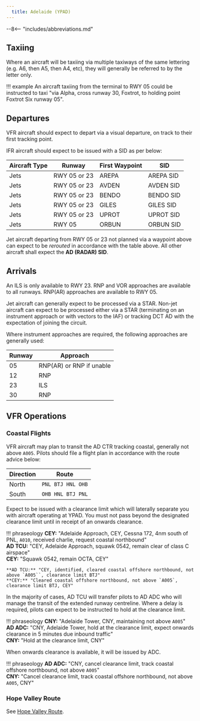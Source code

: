 ```yaml
---
  title: Adelaide (YPAD)
---
```


--8<-- "includes/abbreviations.md"

## Taxiing
Where an aircraft will be taxiing via multiple taxiways of the same lettering (e.g. A6, then A5, then A4, etc), they will generally be referred to by the letter only.

!!! example
    An aircraft taxiing from the terminal to RWY 05 could be instructed to taxi "via Alpha, cross runway 30, Foxtrot, to holding point Foxtrot Six runway 05".
    
## Departures
VFR aircraft should expect to depart via a visual departure, on track to their first tracking point.

IFR aircraft should expect to be issued with a SID as per below:

| Aircraft Type | Runway | First Waypoint | SID |
| --- | --- | --- | --- |
| Jets | RWY 05 or 23 | AREPA | AREPA SID |
| Jets | RWY 05 or 23 | AVDEN | AVDEN SID |
| Jets | RWY 05 or 23 | BENDO | BENDO SID |
| Jets | RWY 05 or 23 | GILES | GILES SID |
| Jets | RWY 05 or 23 | UPROT | UPROT SID |
| Jets | RWY 05 | ORBUN | ORBUN SID |

Jet aircraft departing from RWY 05 or 23 not planned via a waypoint above can expect to be *rerouted* in accordance with the table above. All other aircraft shall expect the **AD (RADAR) SID**.

## Arrivals
An ILS is only available to RWY 23. RNP and VOR approaches are available to all runways. RNP(AR) approaches are available to RWY 05.

Jet aircraft can generally expect to be processed via a STAR. Non-jet aircraft can expect to be processed either via a STAR (terminating on an instrument approach or with vectors to the IAF) or tracking DCT AD with the expectation of joining the circuit.

Where instrument approaches are required, the following approaches are generally used:

| Runway | Approach |
| --- | --- |
| 05 | RNP(AR) or RNP if unable |
| 12 | RNP |
| 23 | ILS |
| 30 | RNP |

## VFR Operations
### Coastal Flights
VFR aircraft may plan to transit the AD CTR tracking coastal, generally not above `A005`. Pilots should file a flight plan in accordance with the route advice below:

| Direction | Route |
| --- | --- |
| North | `PNL BTJ HNL OHB` |
| South | `OHB HNL BTJ PNL` |

Expect to be issued with a clearance limit which will laterally separate you with aircraft operating at YPAD. You must not pass beyond the designated clearance limit until in receipt of an onwards clearance.

!!! phraseology
    **CEY:** "Adelaide Approach, CEY, Cessna 172, 4nm south of PNL, `A010`, received charlie, request coastal northbound"  
    **AD TCU:** "CEY, Adelaide Approach, squawk 0542, remain clear of class C airspace"  
    **CEY:** "Squawk 0542, remain OCTA, CEY"   

    **AD TCU:** "CEY, identified, cleared coastal offshore northbound, not above `A005``, clearance limit BTJ"  
    **CEY:** "Cleared coastal offshore northbound, not above `A005`, clearance limit BTJ, CEY"

In the majority of cases, AD TCU will transfer pilots to AD ADC who will manage the transit of the extended runway centreline. Where a delay is required, pilots can expect to be instructed to hold at the clearance limit.

!!! phraseology 
    **CNY:** "Adelaide Tower, CNY, maintaining not above `A005`"  
    **AD ADC:** "CNY, Adelaide Tower, hold at the clearance limit, expect onwards clearance in 5 minutes due inbound traffic"  
    **CNY:** "Hold at the clearance limit, CNY"  

When onwards clearance is available, it will be issued by ADC.

!!! phraseology 
    **AD ADC:** "CNY, cancel clearance limit, track coastal offshore northbound, not above `A005`"  
    **CNY:** "Cancel clearance limit, track coastal offshore northbound, not above `A005`, CNY"

### Hope Valley Route
See [Hope Valley Route](../Metro%20D/parafield.md#hope-valley-route).